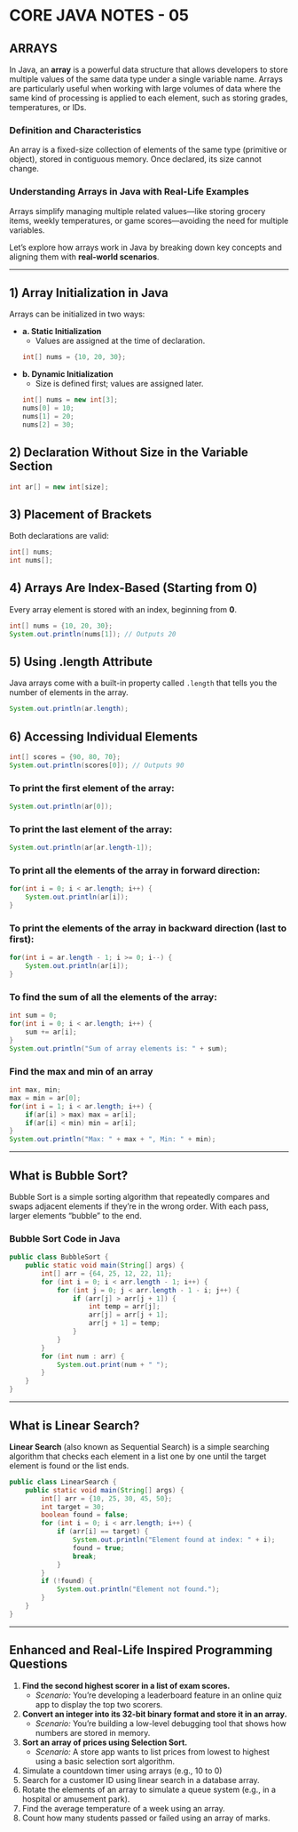 ﻿# CORE JAVA NOTES - 05

## ARRAYS

In Java, an **array** is a powerful data structure that allows developers to store multiple values of the same data type under a single variable name. Arrays are particularly useful when working with large volumes of data where the same kind of processing is applied to each element, such as storing grades, temperatures, or IDs.

### Definition and Characteristics

An array is a fixed-size collection of elements of the same type (primitive or object), stored in contiguous memory. Once declared, its size cannot change.

### Understanding Arrays in Java with Real-Life Examples

Arrays simplify managing multiple related values—like storing grocery items, weekly temperatures, or game scores—avoiding the need for multiple variables.

Let’s explore how arrays work in Java by breaking down key concepts and aligning them with **real-world scenarios**.

---

## 1) Array Initialization in Java

Arrays can be initialized in two ways:

- **a. Static Initialization**
  - Values are assigned at the time of declaration.
  ```java
  int[] nums = {10, 20, 30};
  ```
- **b. Dynamic Initialization**
  - Size is defined first; values are assigned later.
  ```java
  int[] nums = new int[3];
  nums[0] = 10;
  nums[1] = 20;
  nums[2] = 30;
  ```

## 2) Declaration Without Size in the Variable Section

```java
int ar[] = new int[size];
```

## 3) Placement of Brackets

Both declarations are valid:

```java
int[] nums;
int nums[];
```

## 4) Arrays Are Index-Based (Starting from 0)

Every array element is stored with an index, beginning from **0**.

```java
int[] nums = {10, 20, 30};
System.out.println(nums[1]); // Outputs 20
```

## 5) Using .length Attribute

Java arrays come with a built-in property called `.length` that tells you the number of elements in the array.

```java
System.out.println(ar.length);
```

## 6) Accessing Individual Elements

```java
int[] scores = {90, 80, 70};
System.out.println(scores[0]); // Outputs 90
```

### To print the first element of the array:

```java
System.out.println(ar[0]);
```

### To print the last element of the array:

```java
System.out.println(ar[ar.length-1]);
```

### To print all the elements of the array in forward direction:

```java
for(int i = 0; i < ar.length; i++) {
    System.out.println(ar[i]);
}
```

### To print the elements of the array in backward direction (last to first):

```java
for(int i = ar.length - 1; i >= 0; i--) {
    System.out.println(ar[i]);
}
```

### To find the sum of all the elements of the array:

```java
int sum = 0;
for(int i = 0; i < ar.length; i++) {
    sum += ar[i];
}
System.out.println("Sum of array elements is: " + sum);
```

### Find the max and min of an array

```java
int max, min;
max = min = ar[0];
for(int i = 1; i < ar.length; i++) {
    if(ar[i] > max) max = ar[i];
    if(ar[i] < min) min = ar[i];
}
System.out.println("Max: " + max + ", Min: " + min);
```

---

## What is Bubble Sort?

Bubble Sort is a simple sorting algorithm that repeatedly compares and swaps adjacent elements if they’re in the wrong order. With each pass, larger elements “bubble” to the end.

### Bubble Sort Code in Java

```java
public class BubbleSort {
    public static void main(String[] args) {
        int[] arr = {64, 25, 12, 22, 11};
        for (int i = 0; i < arr.length - 1; i++) {
            for (int j = 0; j < arr.length - 1 - i; j++) {
                if (arr[j] > arr[j + 1]) {
                    int temp = arr[j];
                    arr[j] = arr[j + 1];
                    arr[j + 1] = temp;
                }
            }
        }
        for (int num : arr) {
            System.out.print(num + " ");
        }
    }
}
```

---

## What is Linear Search?

**Linear Search** (also known as Sequential Search) is a simple searching algorithm that checks each element in a list one by one until the target element is found or the list ends.

```java
public class LinearSearch {
    public static void main(String[] args) {
        int[] arr = {10, 25, 30, 45, 50};
        int target = 30;
        boolean found = false;
        for (int i = 0; i < arr.length; i++) {
            if (arr[i] == target) {
                System.out.println("Element found at index: " + i);
                found = true;
                break;
            }
        }
        if (!found) {
            System.out.println("Element not found.");
        }
    }
}
```

---

## Enhanced and Real-Life Inspired Programming Questions

1. **Find the second highest scorer in a list of exam scores.**
   - _Scenario:_ You’re developing a leaderboard feature in an online quiz app to display the top two scorers.
2. **Convert an integer into its 32-bit binary format and store it in an array.**
   - _Scenario:_ You’re building a low-level debugging tool that shows how numbers are stored in memory.
3. **Sort an array of prices using Selection Sort.**
   - _Scenario:_ A store app wants to list prices from lowest to highest using a basic selection sort algorithm.
4. Simulate a countdown timer using arrays (e.g., 10 to 0)
5. Search for a customer ID using linear search in a database array.
6. Rotate the elements of an array to simulate a queue system (e.g., in a hospital or amusement park).
7. Find the average temperature of a week using an array.
8. Count how many students passed or failed using an array of marks.

